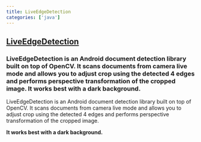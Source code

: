 ```yaml
---
title: LiveEdgeDetection
categories: ['java']
---
```

## [LiveEdgeDetection](https://github.com/adityaarora1/LiveEdgeDetection)

### LiveEdgeDetection is an Android document detection library built on top of OpenCV. It scans documents from camera live mode and allows you to adjust crop using the detected 4 edges and performs perspective transformation of the cropped image.  It works best with a dark background.


LiveEdgeDetection is an Android document detection library built on top of OpenCV. It scans documents from camera live mode and allows you to adjust crop using the detected 4 edges and performs perspective transformation of the cropped image.

**It works best with a dark background.**
